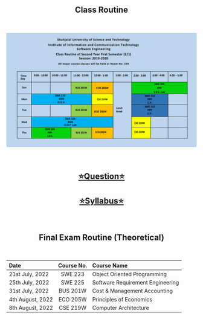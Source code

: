 <h2 align = "center">Class Routine</h2><br>
<div align = "center">

![Class Routine](ClassRoutine.jpeg)

</div>
<br>
<div align = "center">

## [⭐Question⭐][ques]

## [⭐Syllabus⭐][syl]
</div>

<br>

<h2 align = "center"> Final Exam Routine (Theoretical) </h2><br>

<div align="center">

| Date | Course No. | Course Name|
| :-- | :--: | :-- |
| 21st July, 2022 | SWE 223 | Object Oriented Programming|
| 25th July, 2022 | SWE 225 | Software Requirement Engineering |
| 31st July, 2022 | BUS 201W | Cost & Management Accounting |
| 4th August, 2022 | ECO 205W | Principles of Economics |
| 8th August, 2022 | CSE 219W | Computer Architecture |

</div>

[ques]: https://drive.google.com/drive/folders/175YL-y5SyuUXBqo3iEMK8IYPhf4lCjJb?usp=share_link
[syl]: https://drive.google.com/file/d/1Fmdn8_3aRr90ulWqQp1EeETxvDiwAYKo/view?usp=share_link